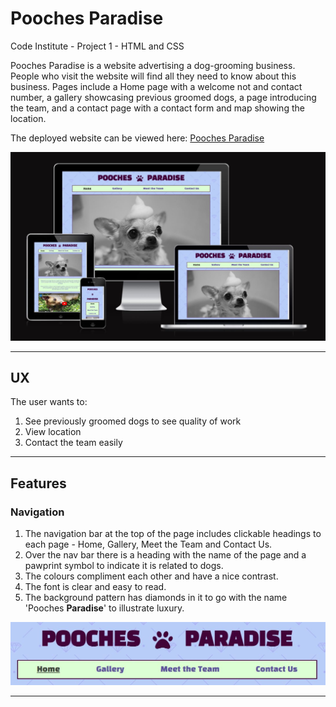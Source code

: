# Pooches Paradise
Code Institute - Project 1 - HTML and CSS

Pooches Paradise is a website advertising a dog-grooming business.  People who visit the website will find all they need to know about this business. Pages include a Home page with a welcome not and contact number, a gallery showcasing previous groomed dogs, a page introducing the team, and a contact page with a contact form and map showing the location.

The deployed website can be viewed here: [Pooches Paradise](https://jordanna-s.github.io/pooches-paradise/)

<img src="assets/images/readmeimages/homepage.JPG"/>

---
## UX
The user wants to: 

1. See previously groomed dogs to see quality of work
2. View location 
3. Contact the team easily
---
## Features

### Navigation

1. The navigation bar at the top of the page includes clickable headings to each page - Home, Gallery, Meet the Team and Contact Us.
2. Over the nav bar there is a heading with the name of the page and a pawprint symbol to indicate it is related to dogs.
3. The colours compliment each other and have a nice contrast.
4. The font is clear and easy to read.
5. The background pattern has diamonds in it to go with the name 'Pooches **Paradise**' to illustrate luxury. 

<img src="assets/images/readmeimages/navigation.JPG"/>

------


